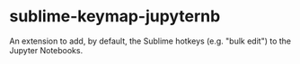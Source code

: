 # sublime-keymap-jupyternb
An extension to add, by default, the Sublime hotkeys (e.g. "bulk edit") to the Jupyter Notebooks.